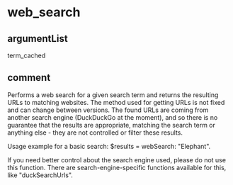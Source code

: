 # web_search
## argumentList
term_cached
## comment

Performs a web search for a given search term and returns the resulting URLs to matching websites.
The method used for getting URLs is not fixed and can change between versions.
The found URLs are coming from another search engine (DuckDuckGo at the moment), and so there is no guarantee that the results are appropriate, matching the search term or anything else - they are not controlled or filter these results.

Usage example for a basic search:
$results = webSearch: "Elephant".

If you need better control about the search engine used, please do not use this function.
There are search-engine-specific functions available for this, like "duckSearchUrls".
